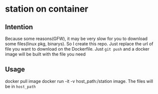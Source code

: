 # station on container

## Intention
Because some reasons(GFW), it may be very slow for you to download some files(linux pkg, binarys).
So I create this repo. Just replace the url of file you want to download on the Dockerfile.
Just `git push` and a docker image will be built with the file you need

## Usage
docker pull image
docker run -it -v host_path:/station image. The files will be in `host_path`

